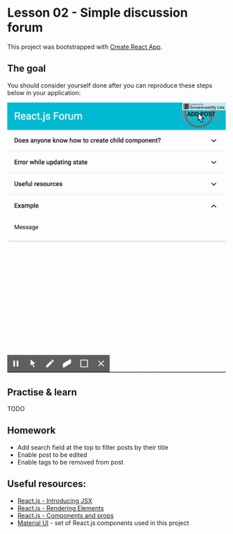 # Lesson 02 - Simple discussion forum

This project was bootstrapped with [Create React App](https://github.com/facebookincubator/create-react-app).

## The goal

You should consider yourself done after you can reproduce these steps below in your application:

![Function scope](/assets/img/02_lesson_result.gif)

## Practise & learn

TODO

## Homework

- Add search field at the top to filter posts by their title
- Enable post to be edited
- Enable tags to be removed from post

## Useful resources:

- [React.js - Introducing JSX](https://facebook.github.io/react/docs/introducing-jsx.html)
- [React.js - Rendering Elements](https://facebook.github.io/react/docs/rendering-elements.html)
- [React.js - Components and props](https://facebook.github.io/react/docs/components-and-props.html)
- [Material UI](http://www.material-ui.com/#/) - set of React.js components used in this project 
